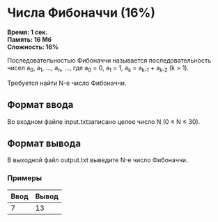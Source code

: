 <h1 class="title">Числа Фибоначчи (16%)</h1>
<p><b>Время: 1 сек.<br>Память: 16 Мб<br>Сложность: 16%</b></p>
<p>Последовательностью Фибоначчи называется последовательность чисел a<sub>0</sub>, a<sub>1</sub>, ..., a<sub>n</sub>, ..., где a<sub>0</sub> = 0, a<sub>1</sub> = 1, a<sub>k</sub> = a<sub>k-1</sub> + a<sub>k-2</sub> (k > 1).</p>
<p>Требуется найти N-е число Фибоначчи.</p>
<h2>Формат ввода</h2>
<p>Во входном файле input.txtзаписано целое число N (0 ≤ N ≤ 30).</p>
<h2>Формат вывода</h2>
<p>В выходной файл output.txt выведите N-е число Фибоначчи.</p>
<h3>Примеры</h3>
<table class="sample-tests">
<thead>
    <tr>
        <th>Ввод</th>
        <th>Вывод</th>
    </tr>
</thead>
<tbody>
        <tr>
            <td>7</td>
            <td>13</td>
        </tr>
    </tbody>
</table>
